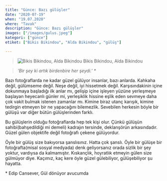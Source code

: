 ```yaml
---
title: "Günce: Bazı gülüşler"
date: "2020-07-19"
when: "19.07.2020"
where: "Tavak"
description: "Günce: Bazı gülüşler"
images: ["/images/gulus.jpeg"]
kategori: ["günce"]
etiket: ["Bikis Bikindou", "Alda Bikindou", "gülüş"]

---
```


>![Bikis Bikindou, Alda Bikindou](/images/gulus.jpeg) Bikis Bikindou, Alda Bikindou

>*‘Bir şey ki artık birdenbire her şeydi.’ \**

Bazı fotoğraflarda ne kadar güzel gülüyor insanlar, bazı anlarda. Kahkaha değil, gülümseme değil. Neşe değil, iyi hissetmek değil. Karşısındakinin içine dokunmaya başladığı ilk anlar mı, gelişip içine işleyen yüzüne yerleşmeye başlayan heyecanlı günler mi, yerleşiklik hissine eşlik eden sevmeye daha çok vakit bulmak istenen zamanlar mı. Kimine biraz utanç karışık, kimine tedirgin etmeyen bir ne yapacağını bilemezlik. Sevebilen herkesin böyle bir gülüşü var diğer bütün gülüşlerinden farklı. 

<!--more-->

Bu gülüşlerin olduğu fotoğraflarda hep tek kişi olur. Çünkü gülüşün sahibi(bahşedildiği mi demeli) kadrajın tersinde, deklanşörün arkasındadır. Güzel gülen objektife değil fotoğrafı çekene gülüyordur.

Öyle bir gülüş size bakıyorsa şanslısınız. Hatta çok şanslı. Öyle bir gülüşe bir fotoğrafta(misal sosyal medyada) denk geliyorsanız orada sizlik bir şey yoktur, vardıysa da kalmamıştır. Kıskançlık, hoyratlık etmeyin gülen size gülmüyor diye. Kaçımız, kaç kere öyle güzel gülebiliyor, gülüşebiliyor şu hayatta. 



\* Edip Cansever, Gül dönüyor avucumda  